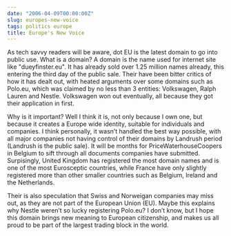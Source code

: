 ```yaml
---
date: "2006-04-09T00:00:00Z"
slug: europes-new-voice
tags: politics europe
title: Europe's New Voice
---
```


As tech savvy readers will be aware, dot EU is the latest domain to go into
public use. What is a domain? A domain is the name used for internet site like
"dueyfinster.eu". It has already sold over 1.25 million names already, this
entering the third day of the public sale. Their have been bitter critics of
how it has dealt out, with heated arguments over some domains such as Polo.eu,
which was claimed by no less than 3 entities: Volkswagen, Ralph Lauren and
Nestle. Volkswagen won out eventually, all because they got their application
in first.

Why is it important? Well I think it is, not only because I own one, but
because it creates a Europe wide identity, suitable for individuals and
companies. I think personally, it wasn’t handled the best way possible, with
all major companies not having control of their domains by Landrush period
(Landrush is the public sale). It will be months for PriceWaterhouseCoopers in
Belgium to sift through all documents companies have submitted. Surpisingly,
United Kingdom has registered the most domain names and is one of the most
Eurosceptic countries, while France have only slightly registered more than
other smaller countries such as Belgium, Ireland and the Netherlands.

Their is also speculation that Swiss and Norweigan companies may miss out, as
they are not part of the European Union (EU). Maybe this explains why Nestle
weren’t so lucky registering Polo.eu? I don’t know, but I hope this domain
brings new meaning to European citizenship, and makes us all proud to be part
of the largest trading block in the world.
